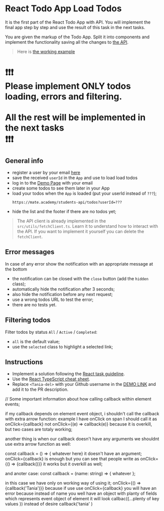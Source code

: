 # React Todo App Load Todos

It is the first part of the React Todo App with API. You will implement the
final app step by step and use the result of this task in the next tasks.

You are given the markup of the Todo App. Split it into components and
implement the functionality saving all the changes to [the API](https://mate-academy.github.io/fe-students-api/).

> Here is [the working example](https://mate-academy.github.io/react_todo-app-with-api/)
# ❗️❗️❗️<br>Please implement ONLY todos loading, errors and filtering. <br><br>All the rest will be implemented in the next tasks<br>❗️❗️❗️

## General info

- register a user by your email [here](https://mate-academy.github.io/react_student-registration/)
- save the received `userId` in the `App` and use to load load todos
- log in to the [Demo Page](https://mate-academy.github.io/react_todo-app-with-api/) with your email
- create some todos to see them later in your App
- load your todos when the `App` is loaded (put your userId instead of `???`);
    ```
    https://mate.academy/students-api/todos?userId=???
    ```
- hide the list and the footer if there are no todos yet;

> The API client is already implemented in the `src/utils/fetchClient.ts`. Learn it to understand how to interact with the API. If you want to implement it yourself you can delete the `fetchClient`.

## Error messages

In case of any error show the notification with an appropriate message at the bottom

- the notification can be closed with the `close` button (add the `hidden` class);
- automatically hide the notification after 3 seconds;
- also hide the notification before any next request;
- use a wrong todos URL to test the error;
- there are no tests yet.

## Filtering todos

Filter todos by status `All` / `Active` / `Completed`:

- `all` is the default value;
- use the `selected` class to highlight a selected link;

## Instructions

- Implement a solution following the [React task guideline](https://github.com/mate-academy/react_task-guideline#react-tasks-guideline).
- Use the [React TypeScript cheat sheet](https://mate-academy.github.io/fe-program/js/extra/react-typescript).
- Replace `<Tania-del>` with your Github username in the [DEMO LINK](https://<your_account>.github.io/react_todo-app-loading-todos/) and add it to the PR description.


// Some important information about how calling callback within element events;

if my callback depends on element event object, i shouldn't call the callback with extra arrow function:
 example I have onClick on span I should call it as onClick={callback} not onClick={(e) => callback(e)} because
 it is overkill, but two cases are totaly working;

 another thing is when our callback doesn't have any arguments we shouldnt use extra arrow function as well:

 const callback = () => { whatever here} it doesn't have an argument;
 onClick={callback} is enough but you can see that people write as onClick={() => {callback()}} it works but it overkill as well;

 and anoter case:
 const callback = (name: string) => { whatever };

 in this case we have only on working way of using it; onClick={() => {callback('Tania')}} because if use use onClick={callback}
 you will have an error because instead of name you well have an object with planty of fields which represents event object of element it will look callbac({...plenty of key values }) instead of desire callback('tania'
 )
